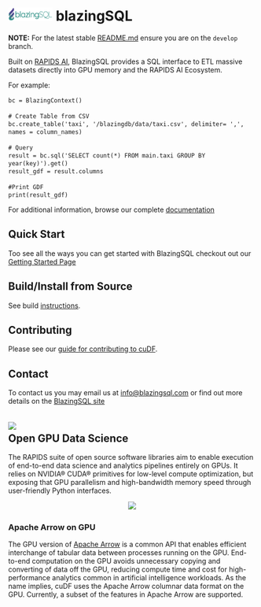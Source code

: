 # <div align="left"><img src="img/blazingSQL.png" width="90px"/>&nbsp;blazingSQL</div>

**NOTE:** For the latest stable [README.md](https://github.com/blazingdb/pyblazing/blob/develop/README.md) ensure you are on the `develop` branch.

Built on [RAPIDS AI](https://rapids.ai/), BlazingSQL provides a SQL interface to ETL massive datasets directly into GPU memory and the RAPIDS AI Ecosystem.

For example:
```from blazingsql import BlazingContext
bc = BlazingContext()

# Create Table from CSV
bc.create_table('taxi', '/blazingdb/data/taxi.csv', delimiter= ',', names = column_names)

# Query
result = bc.sql('SELECT count(*) FROM main.taxi GROUP BY year(key)').get()
result_gdf = result.columns

#Print GDF 
print(result_gdf)
```


For additional information, browse our complete [documentation](https://docs.blazingdb.com/docs/)

## Quick Start

Too see all the ways you can get started with BlazingSQL checkout out our [Getting Started Page](https://blazingsql.com/#/getstarted)


## Build/Install from Source
See build [instructions](CONTRIBUTING.md#setting-up-your-build-environment).

## Contributing

Please see our [guide for contributing to cuDF](CONTRIBUTING.md).

## Contact

To contact us you may email us at [info@blazingsql.com](info@blazingsql.com) or find out more details on the [BlazingSQL site](https://blazingsql.com)

## <div align="left"><img src="img/rapids_logo.png" width="265px"/></div> Open GPU Data Science

The RAPIDS suite of open source software libraries aim to enable execution of end-to-end data science and analytics pipelines entirely on GPUs. It relies on NVIDIA® CUDA® primitives for low-level compute optimization, but exposing that GPU parallelism and high-bandwidth memory speed through user-friendly Python interfaces.

<p align="center"><img src="img/rapids_arrow.png" width="80%"/></p>

### Apache Arrow on GPU

The GPU version of [Apache Arrow](https://arrow.apache.org/) is a common API that enables efficient interchange of tabular data between processes running on the GPU. End-to-end computation on the GPU avoids unnecessary copying and converting of data off the GPU, reducing compute time and cost for high-performance analytics common in artificial intelligence workloads. As the name implies, cuDF uses the Apache Arrow columnar data format on the GPU. Currently, a subset of the features in Apache Arrow are supported.

